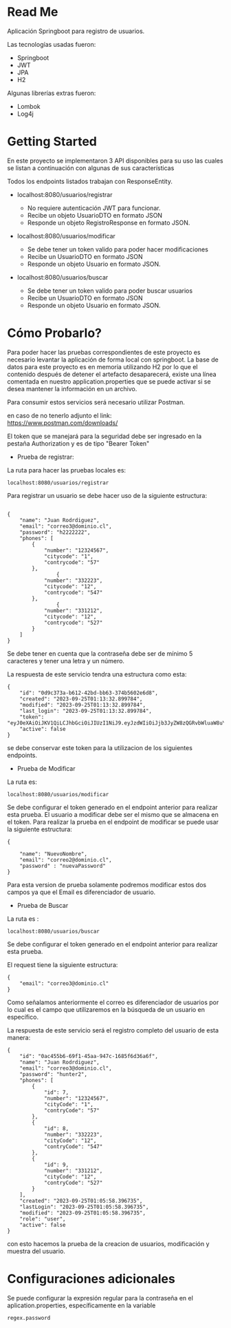 # Read Me 
Aplicación Springboot para registro de usuarios.

Las tecnologías usadas fueron:
* Springboot
* JWT
* JPA
* H2

Algunas librerías extras fueron:

* Lombok
* Log4j

# Getting Started

En este proyecto se implementaron 3 API disponibles para su uso las cuales se listan a continuación con 
algunas de sus características

Todos los endpoints listados trabajan con ResponseEntity.

* localhost:8080/usuarios/registrar
  * No requiere autenticación JWT para funcionar.
  * Recibe un objeto UsuarioDTO en formato JSON
  * Responde un objeto RegistroResponse en formato JSON.
  

* localhost:8080/usuarios/modificar
  * Se debe tener un token valido para poder hacer modificaciones
  * Recibe un UsuarioDTO en formato JSON
  * Responde un objeto Usuario en formato JSON.
  
* localhost:8080/usuarios/buscar
  * Se debe tener un token valido para poder buscar usuarios
  * Recibe un UsuarioDTO en formato JSON
  * Responde un objeto Usuario en formato JSON.

# Cómo Probarlo?

Para poder hacer las pruebas correspondientes de este proyecto es necesario levantar la aplicación de forma 
local con springboot. La base de datos para este proyecto es en memoria utilizando H2 por lo que el contenido
después de detener el artefacto desaparecerá, existe una línea comentada en nuestro application.properties 
que se puede activar si se desea mantener la información en un archivo.

Para consumir estos servicios será necesario utilizar Postman.

en caso de no tenerlo adjunto el link: https://www.postman.com/downloads/

El token que se manejará para la seguridad debe ser ingresado en la pestaña Authorization y es de tipo "Bearer Token"


* Prueba de registrar:

La ruta para hacer las pruebas locales es: 
```agsl
localhost:8080/usuarios/registrar
```

Para registrar un usuario se debe hacer uso de la siguiente estructura:
```agsl

{
    "name": "Juan Rodrdiguez",
    "email": "correo3@dominio.cl",
    "password": "h2222222",
    "phones": [
        {
            "number": "12324567",
            "citycode": "1",
            "contrycode": "57"
        },
                {
            "number": "332223",
            "citycode": "12",
            "contrycode": "547"
        },
                {
            "number": "331212",
            "citycode": "12",
            "contrycode": "527"
        }
    ]
}
```
Se debe tener en cuenta que la contraseña debe ser de mínimo 5 caracteres y tener una letra y un número.

La respuesta de este servicio tendra una estructura como esta:

```agsl
{
    "id": "0d9c373a-b612-42bd-bb63-374b5602e6d8",
    "created": "2023-09-25T01:13:32.899784",
    "modified": "2023-09-25T01:13:32.899784",
    "last_login": "2023-09-25T01:13:32.899784",
    "token": "eyJ0eXAiOiJKV1QiLCJhbGciOiJIUzI1NiJ9.eyJzdWIiOiJjb3JyZW8zQGRvbWluaW8uY2wiLCJyb2xlIjoidXNlciIsImV4cCI6MTY5NTYxODgxMiwiaWF0IjoxNjk1NjE1MjEyfQ.d0mUTQ0m1YBn6D7s_k5CPcMhbAJkRw39afp0ZsodC_4",
    "active": false
}
```
se debe conservar este token para la utilizacion de los siguientes endpoints.

* Prueba de Modificar

La ruta es: 
```
localhost:8080/usuarios/modificar
```
Se debe configurar el token generado en el endpoint anterior para realizar esta prueba.
El usuario a modificar debe ser el mismo que se almacena en el token.
Para realizar la prueba en el endpoint de modificar se puede usar la siguiente estructura:
```agsl
{

    "name": "NuevoNombre",
    "email": "correo2@dominio.cl",
    "password" : "nuevaPassword"
}
```
Para esta version de prueba solamente podremos modificar estos dos campos ya que el Email es diferenciador de usuario.

* Prueba de Buscar

La ruta es : 
```
localhost:8080/usuarios/buscar
```
Se debe configurar el token generado en el endpoint anterior para realizar esta prueba.

El request tiene la siguiente estructura:
```agsl
{
    "email": "correo3@dominio.cl"
}
```
Como señalamos anteriormente el correo es diferenciador de usuarios por lo cual es el campo que utilizaremos en la búsqueda
de un usuario en específico.

La respuesta de este servicio será el registro completo del usuario de esta manera:
```
{
    "id": "0ac455b6-69f1-45aa-947c-1685f6d36a6f",
    "name": "Juan Rodrdiguez",
    "email": "correo3@dominio.cl",
    "password": "hunter2",
    "phones": [
        {
            "id": 7,
            "number": "12324567",
            "cityCode": "1",
            "contryCode": "57"
        },
        {
            "id": 8,
            "number": "332223",
            "cityCode": "12",
            "contryCode": "547"
        },
        {
            "id": 9,
            "number": "331212",
            "cityCode": "12",
            "contryCode": "527"
        }
    ],
    "created": "2023-09-25T01:05:58.396735",
    "lastLogin": "2023-09-25T01:05:58.396735",
    "modified": "2023-09-25T01:05:58.396735",
    "role": "user",
    "active": false
}
```
con esto hacemos la prueba de la creacion de usuarios, modificación y muestra del usuario.



# Configuraciones adicionales
Se puede configurar la expresión regular para la contraseña en el aplication.properties, específicamente
en la variable 
```
regex.password
```
















